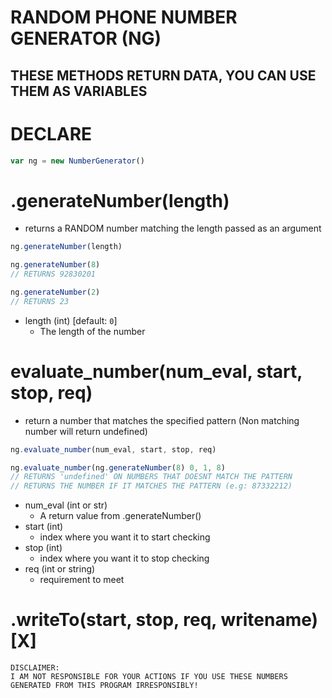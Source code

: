 # RANDOM PHONE NUMBER GENERATOR (NG)

## THESE METHODS RETURN DATA, YOU CAN USE THEM AS VARIABLES

# DECLARE
```JAVASCRIPT
var ng = new NumberGenerator()
```

# .generateNumber(length)
-   returns a RANDOM number matching the length passed as an argument
```javascript
ng.generateNumber(length)

ng.generateNumber(8)
// RETURNS 92830201

ng.generateNumber(2)
// RETURNS 23
```

-   length (int) [default: `0`]
    - The length of the number

# evaluate_number(num_eval, start, stop, req)
-   return a number that matches the specified pattern (Non matching number will return undefined)
```javascript
ng.evaluate_number(num_eval, start, stop, req)

ng.evaluate_number(ng.generateNumber(8) 0, 1, 8)
// RETURNS 'undefined' ON NUMBERS THAT DOESNT MATCH THE PATTERN
// RETURNS THE NUMBER IF IT MATCHES THE PATTERN (e.g: 87332212)
```
-   num_eval (int or str)
    -    A return value from .generateNumber()
-   start (int)
    -   index where you want it to start checking
-   stop (int)
    -   index where you want it to stop checking
-   req (int or string)
    -   requirement to meet

# .writeTo(start, stop, req, writename) [X]
```
DISCLAIMER:
I AM NOT RESPONSIBLE FOR YOUR ACTIONS IF YOU USE THESE NUMBERS GENERATED FROM THIS PROGRAM IRRESPONSIBLY!
```